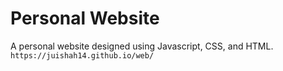 # Personal Website

A personal website designed using Javascript, CSS, and HTML. <br>
`https://juishah14.github.io/web/`
